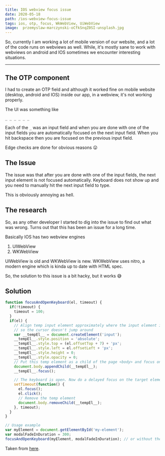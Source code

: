 ```yaml
---
title: IOS webview focus issue
date: 2020-05-18
path: /ios-webview-focus-issue
tags: ios, otp, focus, WkWebView, UiWebView
image:  przemyslaw-marczynski-oCfkSnqZ0SI-unsplash.jpg
---
```


 

So, currently I am working a lot of mobile version of our website, and a lot of the code runs on webviews as well.
While, it's mostly sane to work with webviews on android and IOS sometimes we encounter interesting situations.

---

## The OTP component

I had to create an OTP field and although it worked fine on mobile website (desktop, android and IOS) inside our app, in a webview, it's not working properly. 

The UI was something like

```_ _ _ _ _ _```

Each of the ```_``` was an input field and when you are done with one of the input fields you are automatically focused on the next input field. When you hit backspace then you are focused on the previous input field.

Edge checks are done for obvious reasons 😛

## The Issue

The issue was that after you are done with one of the input fields, the next input element is not focused automatically. Keyboard does not show up and you need to manually hit the next input field to type. 

This is obviously annoying as hell.

## The research

So, as any other developer I started to dig into the issue to find out what was wrong. Turns out that this has been an issue for a long time.

Basically IOS has two webview engines
1. UIWebView
2. WKWebView

UIWebView is old and WKWebView is new.
WKWebView uses nitro, a modern engine which is kinda up to date with HTML spec.

So, the solution to this issue is a bit hacky, but it works 😅

## Solution

```js
function focusAndOpenKeyboard(el, timeout) {
  if(!timeout) {
    timeout = 100;
  }
  if(el) {
    // Align temp input element approximately where the input element is
    // so the cursor doesn't jump around
    var __tempEl__ = document.createElement('input');
    __tempEl__.style.position = 'absolute';
    __tempEl__.style.top = (el.offsetTop + 7) + 'px';
    __tempEl__.style.left = el.offsetLeft + 'px';
    __tempEl__.style.height = 0;
    __tempEl__.style.opacity = 0;
    // Put this temp element as a child of the page <body> and focus on it
    document.body.appendChild(__tempEl__);
    __tempEl__.focus();

    // The keyboard is open. Now do a delayed focus on the target element
    setTimeout(function() {
      el.focus();
      el.click();
      // Remove the temp element
      document.body.removeChild(__tempEl__);
    }, timeout);
  }
}

// Usage example
var myElement = document.getElementById('my-element');
var modalFadeInDuration = 300;
focusAndOpenKeyboard(myElement, modalFadeInDuration); // or without the second argument

```
Taken from [here](https://stackoverflow.com/a/55425845/13142033).